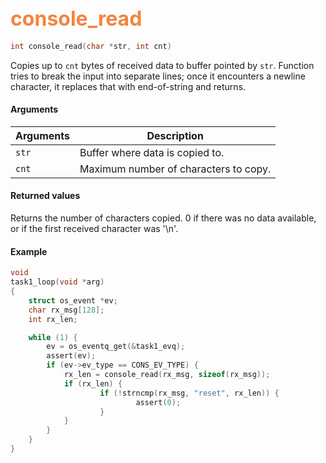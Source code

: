 ## <font color="#F2853F" style="font-size:24pt"> console_read </font>

```c
int console_read(char *str, int cnt)
```

Copies up to `cnt` bytes of received data to buffer pointed by `str`. Function tries to break the input into 
separate lines; once it encounters a newline character, it replaces that with end-of-string and returns.

#### Arguments

| Arguments | Description |
|-----------|-------------|
| `str` |  Buffer where data is copied to.  |
| `cnt` |  Maximum number of characters to copy.  |

#### Returned values

Returns the number of characters copied. 0 if there was no data
available, or if the first received character was '\n'.


#### Example

```c
void
task1_loop(void *arg)
{
    struct os_event *ev;
    char rx_msg[128];
    int rx_len;

    while (1) {
        ev = os_eventq_get(&task1_evq);
        assert(ev);
        if (ev->ev_type == CONS_EV_TYPE) {
            rx_len = console_read(rx_msg, sizeof(rx_msg));
            if (rx_len) {
                    if (!strncmp(rx_msg, "reset", rx_len)) {
                            assert(0);
                    }
            }
        }
    }
}    
```
